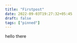 ```yaml
---
title: "Firstpost"
date: 2022-09-03T19:27:32+05:45
draft: false
tags: ["pinned"]
---
```


hello there
